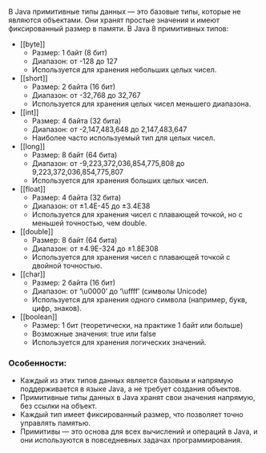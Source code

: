 В Java примитивные типы данных — это базовые типы, которые не являются объектами. Они хранят простые значения и имеют фиксированный размер в памяти. В Java 8 примитивных типов:

- [[byte]]
	- Размер: 1 байт (8 бит)
	- Диапазон: от -128 до 127
	- Используется для хранения небольших целых чисел.
- [[short]]
	- Размер: 2 байта (16 бит)
	- Диапазон: от -32,768 до 32,767
	- Используется для хранения целых чисел меньшего диапазона.
- [[int]]
	- Размер: 4 байта (32 бита)
	- Диапазон: от -2,147,483,648 до 2,147,483,647
	- Наиболее часто используемый тип для целых чисел.
- [[long]]
	- Размер: 8 байт (64 бита)
	- Диапазон: от -9,223,372,036,854,775,808 до 9,223,372,036,854,775,807
	- Используется для хранения больших целых чисел.
- [[float]]
	- Размер: 4 байта (32 бита)
	- Диапазон: от ±1.4E-45 до ±3.4E38
	- Используется для хранения чисел с плавающей точкой, но с меньшей точностью, чем double.
- [[double]]
	- Размер: 8 байт (64 бита)
	- Диапазон: от ±4.9E-324 до ±1.8E308
	- Используется для хранения чисел с плавающей точкой с двойной точностью.
- [[char]]
	- Размер: 2 байта (16 бит)
	- Диапазон: от ‘\u0000’ до ‘\uffff’ (символы Unicode)
	- Используется для хранения одного символа (например, букв, цифр, знаков).
- [[boolean]]
	- Размер: 1 бит (теоретически, на практике 1 байт или больше)
	- Возможные значения: true или false
	- Используется для хранения логических значений.

### Особенности:

- Каждый из этих типов данных является базовым и напрямую поддерживается в языке Java, а не требует создания объектов.
- Примитивные типы данных в Java хранят свои значения напрямую, без ссылки на объект.
- Каждый тип имеет фиксированный размер, что позволяет точно управлять памятью.
- Примитивы — это основа для всех вычислений и операций в Java, и они используются в повседневных задачах программирования.